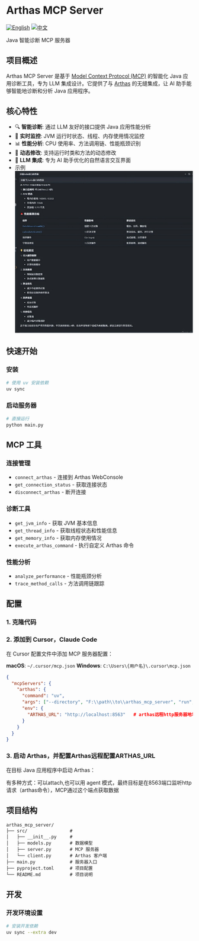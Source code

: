 # Arthas MCP Server

[![English](https://img.shields.io/badge/lang-English-red.svg)](README.md) [![中文](https://img.shields.io/badge/lang-中文-blue.svg)](README.zh-CN.md)

Java 智能诊断 MCP 服务器

## 项目概述

Arthas MCP Server 是基于 [Model Context Protocol (MCP)](https://modelcontextprotocol.io) 的智能化 Java 应用诊断工具，专为 LLM 集成设计。它提供了与 [Arthas](https://arthas.aliyun.com/) 的无缝集成，让 AI 助手能够智能地诊断和分析 Java 应用程序。

## 核心特性

- 🔍 **智能诊断**: 通过 LLM 友好的接口提供 Java 应用性能分析
- 🚀 **实时监控**: JVM 运行时状态、线程、内存使用情况监控
- 📊 **性能分析**: CPU 使用率、方法调用链、性能瓶颈识别
- 🔧 **动态修改**: 支持运行时类和方法的动态修改
- 🤖 **LLM 集成**: 专为 AI 助手优化的自然语言交互界面
- 示例
![示例图片](./usecase/case1.jpg)

## 快速开始

### 安装

```bash
# 使用 uv 安装依赖
uv sync

```

### 启动服务器

```bash
# 直接运行
python main.py

```

## MCP 工具

### 连接管理
- `connect_arthas` - 连接到 Arthas WebConsole
- `get_connection_status` - 获取连接状态
- `disconnect_arthas` - 断开连接

### 诊断工具
- `get_jvm_info` - 获取 JVM 基本信息
- `get_thread_info` - 获取线程状态和性能信息
- `get_memory_info` - 获取内存使用情况
- `execute_arthas_command` - 执行自定义 Arthas 命令

### 性能分析
- `analyze_performance` - 性能瓶颈分析
- `trace_method_calls` - 方法调用链跟踪

## 配置

### 1. 克隆代码

### 2. 添加到 Cursor，Claude Code

在 Cursor 配置文件中添加 MCP 服务器配置：

**macOS**: `~/.cursor/mcp.json`
**Windows**: `C:\Users\{用户名}\.cursor\mcp.json`

```json
{
  "mcpServers": {
    "arthas": {
      "command": "uv",
      "args": ["--directory", "F:\\path\\to\\arthas_mcp_server", "run", "python", "main.py"],
      "env": {
        "ARTHAS_URL": "http://localhost:8563"   # arthas远程http服务器地址
      }
    }
  }
}
```


### 3.  启动 Arthas，并配置Arthas远程配置ARTHAS_URL

在目标 Java 应用程序中启动 Arthas：

有多种方式：可以attach,也可以用 agent 模式，最终目标是在8563端口监听http请求（arthas命令），MCP通过这个端点获取数据


## 项目结构

```
arthas_mcp_server/
├── src/                # 
│   ├── __init__.py     # 
│   ├── models.py       # 数据模型
│   ├── server.py       # MCP 服务器
│   └── client.py       # Arthas 客户端
├── main.py             # 服务器入口
├── pyproject.toml      # 项目配置
└── README.md           # 项目说明
```

## 开发

### 开发环境设置

```bash
# 安装开发依赖
uv sync --extra dev

```


